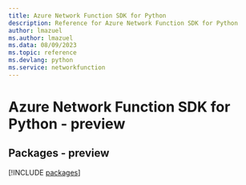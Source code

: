 ```yaml
---
title: Azure Network Function SDK for Python
description: Reference for Azure Network Function SDK for Python
author: lmazuel
ms.author: lmazuel
ms.data: 08/09/2023
ms.topic: reference
ms.devlang: python
ms.service: networkfunction
---
```

# Azure Network Function SDK for Python - preview
## Packages - preview
[!INCLUDE [packages](network-function-index.md)]